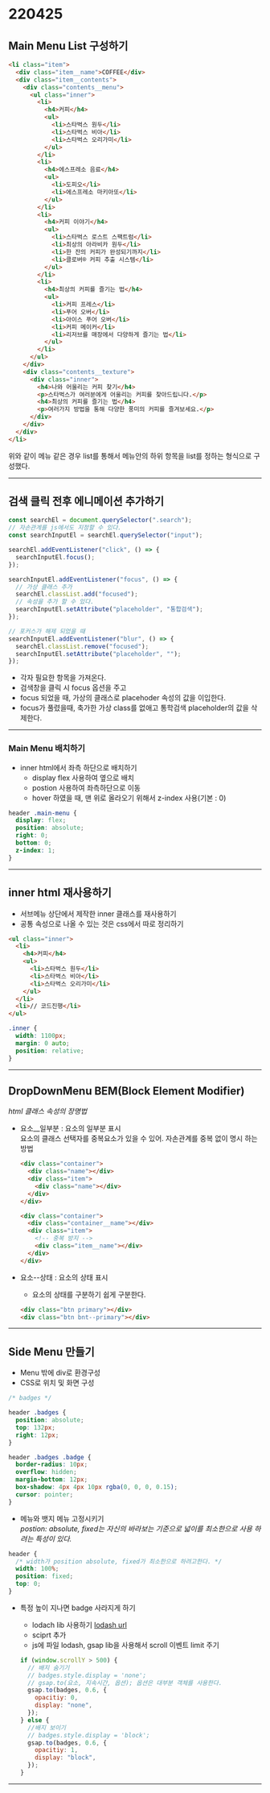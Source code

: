 # 220425

## Main Menu List 구성하기

```html
<li class="item">
  <div class="item__name">COFFEE</div>
  <div class="item__contents">
    <div class="contents__menu">
      <ul class="inner">
        <li>
          <h4>커피</h4>
          <ul>
            <li>스타벅스 원두</li>
            <li>스타벅스 비아</li>
            <li>스타벅스 오리가미</li>
          </ul>
        </li>
        <li>
          <h4>에스프레소 음료</h4>
          <ul>
            <li>도피오</li>
            <li>에스프레소 마키아또</li>
          </ul>
        </li>
        <li>
          <h4>커피 이야기</h4>
          <ul>
            <li>스타벅스 로스트 스팩트럼</li>
            <li>최상의 아라비카 원두</li>
            <li>한 잔의 커피가 완성되기까지</li>
            <li>클로버® 커피 추출 시스템</li>
          </ul>
        </li>
        <li>
          <h4>최상의 커피를 즐기는 법</h4>
          <ul>
            <li>커피 프레스</li>
            <li>푸어 오버</li>
            <li>아이스 푸어 오버</li>
            <li>커피 메이커</li>
            <li>리저브를 매장에서 다양하게 즐기는 법</li>
          </ul>
        </li>
      </ul>
    </div>
    <div class="contents__texture">
      <div class="inner">
        <h4>나와 어울리는 커피 찾기</h4>
        <p>스타벅스가 여러분에게 어울리는 커피를 찾아드립니다.</p>
        <h4>최상의 커피를 즐기는 법</h4>
        <p>여러가지 방법을 통해 다양한 풍미의 커피를 즐겨보세요.</p>
      </div>
    </div>
  </div>
</li>
```

위와 같이 메뉴 같은 경우 list를 통해서 메뉴안의 하위 항목을 list를 정하는 형식으로 구성했다.

---

## 검색 클릭 전후 에니메이션 추가하기

```js
const searchEl = document.querySelector(".search");
// 자손관계를 js에서도 지정할 수 있다.
const searchInputEl = searchEl.querySelector("input");

searchEl.addEventListener("click", () => {
  searchInputEl.focus();
});

searchInputEl.addEventListener("focus", () => {
  // 가상 클래스 추가
  searchEl.classList.add("focused");
  // 속성을 추가 할 수 있다.
  searchInputEl.setAttribute("placeholder", "통합검색");
});

// 포커스가 해제 되었을 때
searchInputEl.addEventListener("blur", () => {
  searchEl.classList.remove("focused");
  searchInputEl.setAttribute("placeholder", "");
});
```

- 각자 필요한 항목을 가져온다.
- 검색창을 클릭 시 focus 옵션을 주고
- focus 되었을 때, 가상의 클래스로 placehoder 속성의 값을 이입한다.
- focus가 풀렸을때, 축가한 가상 class를 없애고 통학검색 placeholder의 값을 삭제한다.

---

### Main Menu 배치하기

- inner html에서 좌측 하단으로 배치하기
  - display flex 사용하여 옆으로 배치
  - postion 사용하여 좌측하단으로 이동
  - hover 하였을 때, 맨 위로 올라오기 위해서 z-index 사용(기본 : 0)

```css
header .main-menu {
  display: flex;
  position: absolute;
  right: 0;
  bottom: 0;
  z-index: 1;
}
```

---

## inner html 재사용하기

- 서브메뉴 상단에서 제작한 inner 클래스를 재사용하기
- 공통 속성으로 나올 수 있는 것은 css에서 따로 정리하기

```html
<ul class="inner">
  <li>
    <h4>커피</h4>
    <ul>
      <li>스타벅스 원두</li>
      <li>스타벅스 비아</li>
      <li>스타벅스 오리가미</li>
    </ul>
  </li>
  <li>// 코드진행</li>
</ul>
```

```css
.inner {
  width: 1100px;
  margin: 0 auto;
  position: relative;
}
```

---

## DropDownMenu BEM(Block Element Modifier)

_html 클래스 속성의 장명법_

- 요소\_\_일부분 : 요소의 일부분 표시  
  요소의 클래스 선택자를 중복요소가 있을 수 있어. 자손관계를 중복 없이 명시 하는 방법

  ```html
  <div class="container">
    <div class="name"></div>
    <div class="item">
      <div class="name"></div>
    </div>
  </div>

  <div class="container">
    <div class="container__name"></div>
    <div class="item">
      <!-- 중복 방지 -->
      <div class="item__name"></div>
    </div>
  </div>
  ```

- 요소--상태 : 요소의 상태 표시

  - 요소의 상태를 구분하기 쉽게 구분한다.

  ```html
  <div class="btn primary"></div>
  <div class="btn bnt--primary"></div>
  ```

---

## Side Menu 만들기

- Menu 밖에 div로 환경구성
- CSS로 위치 및 화면 구성

```css
/* badges */

header .badges {
  position: absolute;
  top: 132px;
  right: 12px;
}

header .badges .badge {
  border-radius: 10px;
  overflow: hidden;
  margin-bottom: 12px;
  box-shadow: 4px 4px 10px rgba(0, 0, 0, 0.15);
  cursor: pointer;
}
```

- 메뉴와 뱃지 메뉴 고정시키기  
  _postion: absolute, fixed는 자신의 바라보는 기준으로 넓이를 최소한으로 사용 하려는 특성이 있다._

```css
header {
  /* width가 position absolute, fixed가 최소한으로 하려고한다. */
  width: 100%;
  position: fixed;
  top: 0;
}
```

- 특정 높이 지나면 badge 사라지게 하기

  - lodach lib 사용하기 [lodash url](https://cdnjs.com/libraries/lodash.js)
  - sciprt 추가
  - js에 파일 lodash, gsap lib을 사용해서 scroll 이벤트 limit 주기

  ```js
  if (window.scrollY > 500) {
    // 배지 숨기기
    // badges.style.display = 'none';
    // gsap.to(요소, 지속시간, 옵션); 옵션은 대부분 객체를 사용한다.
    gsap.to(badges, 0.6, {
      opacitiy: 0,
      display: "none",
    });
  } else {
    //배지 보이기
    // badges.style.display = 'block';
    gsap.to(badges, 0.6, {
      opacitiy: 1,
      display: "block",
    });
  }
  ```

---
